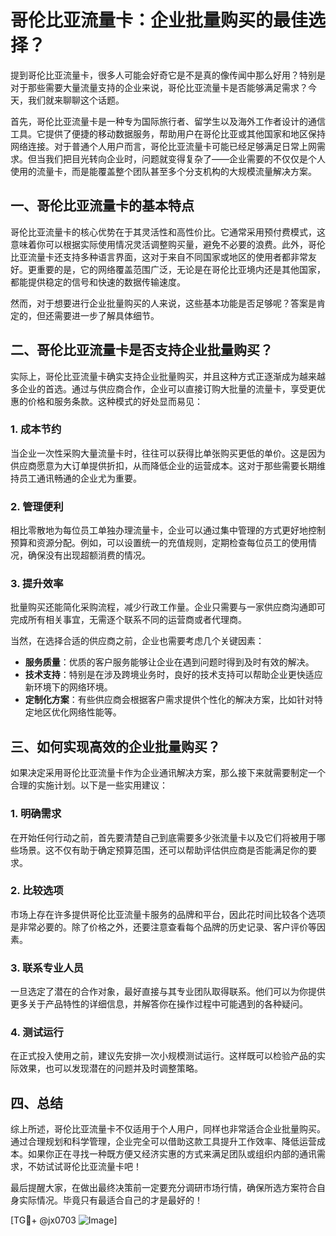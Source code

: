 # 哥伦比亚流量卡：企业批量购买的最佳选择？

提到哥伦比亚流量卡，很多人可能会好奇它是不是真的像传闻中那么好用？特别是对于那些需要大量流量支持的企业来说，哥伦比亚流量卡是否能够满足需求？今天，我们就来聊聊这个话题。

首先，哥伦比亚流量卡是一种专为国际旅行者、留学生以及海外工作者设计的通信工具。它提供了便捷的移动数据服务，帮助用户在哥伦比亚或其他国家和地区保持网络连接。对于普通个人用户而言，哥伦比亚流量卡可能已经足够满足日常上网需求。但当我们把目光转向企业时，问题就变得复杂了——企业需要的不仅仅是个人使用的流量卡，而是能覆盖整个团队甚至多个分支机构的大规模流量解决方案。

## 一、哥伦比亚流量卡的基本特点

哥伦比亚流量卡的核心优势在于其灵活性和高性价比。它通常采用预付费模式，这意味着你可以根据实际使用情况灵活调整购买量，避免不必要的浪费。此外，哥伦比亚流量卡还支持多种语言界面，这对于来自不同国家或地区的使用者都非常友好。更重要的是，它的网络覆盖范围广泛，无论是在哥伦比亚境内还是其他国家，都能提供稳定的信号和快速的数据传输速度。

然而，对于想要进行企业批量购买的人来说，这些基本功能是否足够呢？答案是肯定的，但还需要进一步了解具体细节。

## 二、哥伦比亚流量卡是否支持企业批量购买？

实际上，哥伦比亚流量卡确实支持企业批量购买，并且这种方式正逐渐成为越来越多企业的首选。通过与供应商合作，企业可以直接订购大批量的流量卡，享受更优惠的价格和服务条款。这种模式的好处显而易见：

### 1. 成本节约
当企业一次性采购大量流量卡时，往往可以获得比单张购买更低的单价。这是因为供应商愿意为大订单提供折扣，从而降低企业的运营成本。这对于那些需要长期维持员工通讯畅通的企业尤为重要。

### 2. 管理便利
相比零散地为每位员工单独办理流量卡，企业可以通过集中管理的方式更好地控制预算和资源分配。例如，可以设置统一的充值规则，定期检查每位员工的使用情况，确保没有出现超额消费的情况。

### 3. 提升效率
批量购买还能简化采购流程，减少行政工作量。企业只需要与一家供应商沟通即可完成所有相关事宜，无需逐个联系不同的运营商或者代理商。

当然，在选择合适的供应商之前，企业也需要考虑几个关键因素：

- **服务质量**：优质的客户服务能够让企业在遇到问题时得到及时有效的解决。
- **技术支持**：特别是在涉及跨境业务时，良好的技术支持可以帮助企业更快适应新环境下的网络环境。
- **定制化方案**：有些供应商会根据客户需求提供个性化的解决方案，比如针对特定地区优化网络性能等。

## 三、如何实现高效的企业批量购买？

如果决定采用哥伦比亚流量卡作为企业通讯解决方案，那么接下来就需要制定一个合理的实施计划。以下是一些实用建议：

### 1. 明确需求
在开始任何行动之前，首先要清楚自己到底需要多少张流量卡以及它们将被用于哪些场景。这不仅有助于确定预算范围，还可以帮助评估供应商是否能满足你的要求。

### 2. 比较选项
市场上存在许多提供哥伦比亚流量卡服务的品牌和平台，因此花时间比较各个选项是非常必要的。除了价格之外，还要注意查看每个品牌的历史记录、客户评价等因素。

### 3. 联系专业人员
一旦选定了潜在的合作对象，最好直接与其专业团队取得联系。他们可以为你提供更多关于产品特性的详细信息，并解答你在操作过程中可能遇到的各种疑问。

### 4. 测试运行
在正式投入使用之前，建议先安排一次小规模测试运行。这样既可以检验产品的实际效果，也可以发现潜在的问题并及时调整策略。

## 四、总结

综上所述，哥伦比亚流量卡不仅适用于个人用户，同样也非常适合企业批量购买。通过合理规划和科学管理，企业完全可以借助这款工具提升工作效率、降低运营成本。如果你正在寻找一种既方便又经济实惠的方式来满足团队或组织内部的通讯需求，不妨试试哥伦比亚流量卡吧！

最后提醒大家，在做出最终决策前一定要充分调研市场行情，确保所选方案符合自身实际情况。毕竟只有最适合自己的才是最好的！

[TG💪+ @jx0703 ![Image](https://github.com/user-attachments/assets/dbca1d08-cadb-493c-b0ec-ad6f7a83f270)]